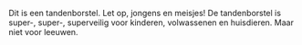 Dit is een tandenborstel.
Let op, jongens en meisjes! De tandenborstel is super-, super-, superveilig voor kinderen, volwassenen en huisdieren. Maar niet voor leeuwen.